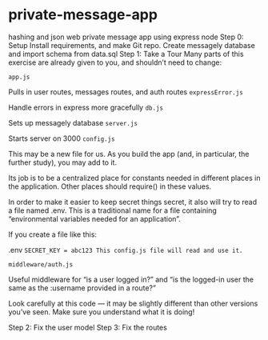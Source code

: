 # private-message-app
hashing and json web private message app using express node
Step 0: Setup
Install requirements, and make Git repo.
Create messagely database and import schema from data.sql
Step 1: Take a Tour
Many parts of this exercise are already given to you, and shouldn’t need to change:

`app.js`

Pulls in user routes, messages routes, and auth routes
`expressError.js`

Handle errors in express more gracefully
`db.js`

Sets up messagely database
`server.js`

Starts server on 3000
`config.js`

This may be a new file for us. As you build the app (and, in particular, the further study), you may add to it.

Its job is to be a centralized place for constants needed in different places in the application. Other places should require() in these values.

In order to make it easier to keep secret things secret, it also will try to read a file named .env. This is a traditional name for a file containing “environmental variables needed for an application”.

If you create a file like this:

.env
`SECRET_KEY = abc123
This config.js file will read and use it.`

`middleware/auth.js`

Useful middleware for “is a user logged in?” and “is the logged-in user the same as the :username provided in a route?”

Look carefully at this code — it may be slightly different than other versions you’ve seen. Make sure you understand what it is doing!

Step 2: Fix the user model
Step 3: Fix the routes
